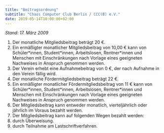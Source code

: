 ```yaml
---
title: "Beitragsordnung"
subtitle: "Chaos Computer Club Berlin / CCC(B) e.V."
date: 2019-05-14T10:00:00+02:00
---
```


_Stand: 17. März 2009_

1. Der monatliche Mitgliedsbeitrag beträgt 20 €.
2. Ein ermäßigter monatlicher Mitgliedsbeitrag von 10,00 € kann von
   Schüler\*innen, Student\*innen, Arbeitslosen, Rentner\*innen und Menschen mit
   Einschränkungen nach Vorlage eines geeigneten Nachweises in Anspruch genommen
   werden.
3. Der Verein erhebt eine Aufnahmebeitrag von 0 €, der nach Aufnahme in den
   Verein fällig wird.
4. Der monatliche Fördermitgliedsbeitrag beträgt 22 €.
5. Ein ermäßigter monatlicher Fördermitgliedsbeitrag von 11 € kann von
   Schüler\*innen, Student\*innen, Arbeitslosen, Rentner\*innen und Menschen mit
   Einschränkungen nach Vorlage eines geeigneten Nachweises in Anspruch genommen
   werden.
6. Der Mitgliedsbeitrag kann entweder monatlich, vierteljährlich oder
   jährlich im Voraus bezahlt werden.
7. Der Mitgliedsbeitrag kann auf folgenden Wegen bezahlt werden:
  1. durch Überweisung.
  2. durch Teilnahme am Lastschriftverfahren.



